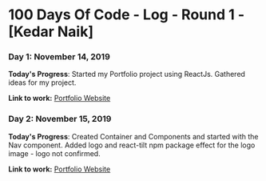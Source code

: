 # 100 Days Of Code - Log - Round 1 - [Kedar Naik]

### Day 1: November 14, 2019

**Today's Progress**: Started my Portfolio project using ReactJs. Gathered ideas for my project.

**Link to work:** [Portfolio Website](https://github.com/kedsnaik/MyPortfolio)


### Day 2: November 15, 2019

**Today's Progress**: Created Container and Components and started with the Nav component. Added logo and react-tilt npm package effect for the logo image - logo not confirmed.

**Link to work:** [Portfolio Website](https://github.com/kedsnaik/MyPortfolio)
